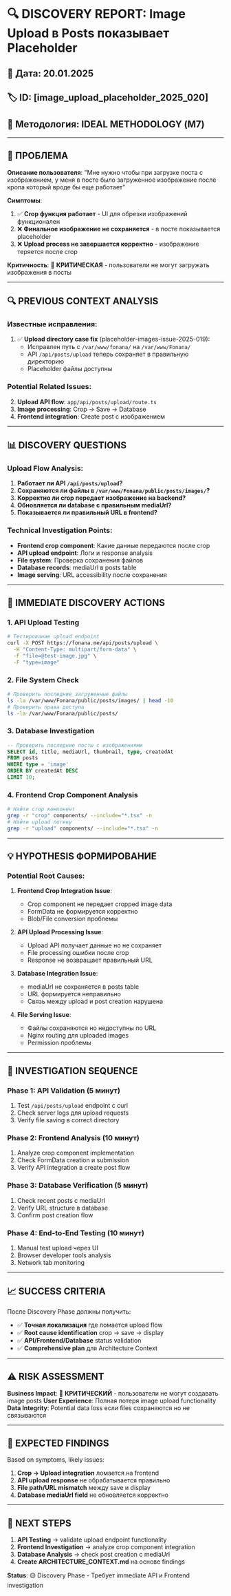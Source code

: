 # 🔍 DISCOVERY REPORT: Image Upload в Posts показывает Placeholder

## 📅 Дата: 20.01.2025
## 🏷️ ID: [image_upload_placeholder_2025_020]
## 🚀 Методология: IDEAL METHODOLOGY (М7)

---

## 🎯 **ПРОБЛЕМА**

**Описание пользователя**: "Мне нужно чтобы при загрузке поста с изображением, у меня в посте было загруженное изображение после кропа который вроде бы еще работает"

**Симптомы**:
1. ✅ **Crop функция работает** - UI для обрезки изображений функционален
2. ❌ **Финальное изображение не сохраняется** - в посте показывается placeholder
3. ❌ **Upload process не завершается корректно** - изображение теряется после crop

**Критичность**: 🔴 **КРИТИЧЕСКАЯ** - пользователи не могут загружать изображения в посты

---

## 🔍 **PREVIOUS CONTEXT ANALYSIS**

### Известные исправления:
1. ✅ **Upload directory case fix** (placeholder-images-issue-2025-019):
   - Исправлен путь с `/var/www/fonana/` на `/var/www/Fonana/`
   - API `/api/posts/upload` теперь сохраняет в правильную директорию
   - Placeholder файлы доступны

### Potential Related Issues:
2. **Upload API flow**: `app/api/posts/upload/route.ts`
3. **Image processing**: Crop → Save → Database
4. **Frontend integration**: Create post с изображением

---

## 📊 **DISCOVERY QUESTIONS**

### Upload Flow Analysis:
1. **Работает ли API `/api/posts/upload`?**
2. **Сохраняются ли файлы в `/var/www/Fonana/public/posts/images/`?**
3. **Корректно ли crop передает изображение на backend?**
4. **Обновляется ли database с правильным mediaUrl?**
5. **Показывается ли правильный URL в frontend?**

### Technical Investigation Points:
- **Frontend crop component**: Какие данные передаются после crop
- **API upload endpoint**: Логи и response analysis
- **File system**: Проверка сохранения файлов
- **Database records**: mediaUrl в posts table
- **Image serving**: URL accessibility после сохранения

---

## 🔬 **IMMEDIATE DISCOVERY ACTIONS**

### 1. API Upload Testing
```bash
# Тестирование upload endpoint
curl -X POST https://fonana.me/api/posts/upload \
  -H "Content-Type: multipart/form-data" \
  -F "file=@test-image.jpg" \
  -F "type=image"
```

### 2. File System Check
```bash
# Проверить последние загруженные файлы
ls -la /var/www/Fonana/public/posts/images/ | head -10
# Проверить права доступа
ls -la /var/www/Fonana/public/posts/
```

### 3. Database Investigation
```sql
-- Проверить последние посты с изображениями
SELECT id, title, mediaUrl, thumbnail, type, createdAt 
FROM posts 
WHERE type = 'image' 
ORDER BY createdAt DESC 
LIMIT 10;
```

### 4. Frontend Crop Component Analysis
```bash
# Найти crop компонент
grep -r "crop" components/ --include="*.tsx" -n
# Найти upload логику
grep -r "upload" components/ --include="*.tsx" -n
```

---

## 💡 **HYPOTHESIS ФОРМИРОВАНИЕ**

### Potential Root Causes:
1. **Frontend Crop Integration Issue**:
   - Crop component не передает cropped image data
   - FormData не формируется корректно
   - Blob/File conversion проблемы

2. **API Upload Processing Issue**:
   - Upload API получает данные но не сохраняет
   - File processing ошибки после crop
   - Response не возвращает правильный URL

3. **Database Integration Issue**:
   - mediaUrl не сохраняется в posts table
   - URL формируется неправильно
   - Связь между upload и post creation нарушена

4. **File Serving Issue**:
   - Файлы сохраняются но недоступны по URL
   - Nginx routing для uploaded images
   - Permission проблемы

---

## 🔄 **INVESTIGATION SEQUENCE**

### Phase 1: API Validation (5 минут)
1. Test `/api/posts/upload` endpoint с curl
2. Check server logs для upload requests
3. Verify file saving в correct directory

### Phase 2: Frontend Analysis (10 минут)
1. Analyze crop component implementation
2. Check FormData creation и submission
3. Verify API integration в create post flow

### Phase 3: Database Verification (5 минут)
1. Check recent posts с mediaUrl
2. Verify URL structure в database
3. Confirm post creation flow

### Phase 4: End-to-End Testing (10 минут)
1. Manual test upload через UI
2. Browser developer tools analysis
3. Network tab monitoring

---

## 📈 **SUCCESS CRITERIA**

После Discovery Phase должны получить:
- ✅ **Точная локализация** где ломается upload flow
- ✅ **Root cause identification** crop → save → display
- ✅ **API/Frontend/Database** status validation
- ✅ **Comprehensive plan** для Architecture Context

---

## ⚠️ **RISK ASSESSMENT**

**Business Impact**: 🔴 **КРИТИЧЕСКИЙ** - пользователи не могут создавать image posts
**User Experience**: Полная потеря image upload functionality
**Data Integrity**: Potential data loss если files сохраняются но не связываются

---

## 🎯 **EXPECTED FINDINGS**

Based on symptoms, likely issues:
1. **Crop → Upload integration** ломается на frontend
2. **API upload response** не обрабатывается правильно
3. **File path/URL mismatch** между save и display
4. **Database mediaUrl field** не обновляется корректно

---

## 🔄 **NEXT STEPS**

1. **API Testing** → validate upload endpoint functionality
2. **Frontend Investigation** → analyze crop component integration
3. **Database Analysis** → check post creation с mediaUrl
4. **Create ARCHITECTURE_CONTEXT.md** на основе findings

**Status**: 🟡 Discovery Phase - Требует immediate API и Frontend investigation 